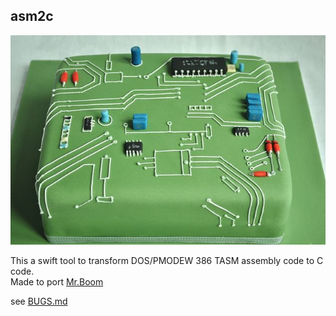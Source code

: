 
## asm2c

 ![alt tag](Resources/cpu.jpg)

  
This a swift tool to transform DOS/PMODEW 386 TASM assembly code to C code.  
Made to port [Mr.Boom](https://github.com/Javanaise/mrboom-libretro)

see [BUGS.md](BUGS.md)  
